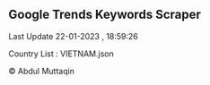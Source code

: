 

## Google Trends Keywords Scraper 
 
Last Update 22-01-2023 , 18:59:26

Country List :
VIETNAM.json



© Abdul Muttaqin 
